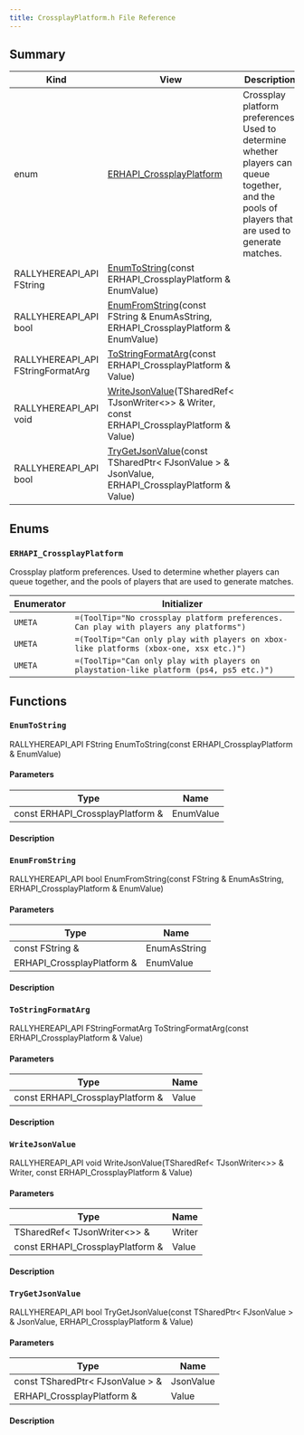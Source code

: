```yaml
---
title: CrossplayPlatform.h File Reference
---
```


## Summary
| Kind | View | Description |
|------|------|-------------|
|enum|[ERHAPI_CrossplayPlatform](/unreal-plugins/all/crossplayplatform_8h/#CrossplayPlatform_8h_1aedc8a148006a76b322494a4f35c6012b)|Crossplay platform preferences. Used to determine whether players can queue together, and the pools of players that are used to generate matches.|
|RALLYHEREAPI_API FString|[EnumToString](/unreal-plugins/all/crossplayplatform_8h/#CrossplayPlatform_8h_1a6d0887ba5efde9f757a8a53804695c92)(const ERHAPI_CrossplayPlatform & EnumValue)||
|RALLYHEREAPI_API bool|[EnumFromString](/unreal-plugins/all/crossplayplatform_8h/#CrossplayPlatform_8h_1adc41d6dde67f3b25e7f442b498ce374d)(const FString & EnumAsString, ERHAPI_CrossplayPlatform & EnumValue)||
|RALLYHEREAPI_API FStringFormatArg|[ToStringFormatArg](/unreal-plugins/all/crossplayplatform_8h/#CrossplayPlatform_8h_1af88b2fd78ce1c8c5834b3c67c9410bc8)(const ERHAPI_CrossplayPlatform & Value)||
|RALLYHEREAPI_API void|[WriteJsonValue](/unreal-plugins/all/crossplayplatform_8h/#CrossplayPlatform_8h_1aaafd79c76705ccf0db6f7161a89e9186)(TSharedRef< TJsonWriter<>> & Writer, const ERHAPI_CrossplayPlatform & Value)||
|RALLYHEREAPI_API bool|[TryGetJsonValue](/unreal-plugins/all/crossplayplatform_8h/#CrossplayPlatform_8h_1a8caf864c3831122083de795098545144)(const TSharedPtr< FJsonValue > & JsonValue, ERHAPI_CrossplayPlatform & Value)||
## Enums




### `ERHAPI_CrossplayPlatform` <a id="CrossplayPlatform_8h_1aedc8a148006a76b322494a4f35c6012b"></a>
Crossplay platform preferences. Used to determine whether players can queue together, and the pools of players that are used to generate matches.



| Enumerator | Initializer|
|------------|------------|
|`UMETA`|`=(ToolTip="No crossplay platform preferences. Can play with players any platforms")`|
|`UMETA`|`=(ToolTip="Can only play with players on xbox-like platforms (xbox-one, xsx etc.)")`|
|`UMETA`|`=(ToolTip="Can only play with players on playstation-like platform (ps4, ps5 etc.)")`|



## Functions



### `EnumToString` <a id="CrossplayPlatform_8h_1a6d0887ba5efde9f757a8a53804695c92"></a>

RALLYHEREAPI_API FString EnumToString(const ERHAPI_CrossplayPlatform & EnumValue)

#### Parameters

| Type | Name |
|------|------|
|const ERHAPI_CrossplayPlatform &|EnumValue|

#### Description






### `EnumFromString` <a id="CrossplayPlatform_8h_1adc41d6dde67f3b25e7f442b498ce374d"></a>

RALLYHEREAPI_API bool EnumFromString(const FString & EnumAsString, ERHAPI_CrossplayPlatform & EnumValue)

#### Parameters

| Type | Name |
|------|------|
|const FString &|EnumAsString|
|ERHAPI_CrossplayPlatform &|EnumValue|

#### Description






### `ToStringFormatArg` <a id="CrossplayPlatform_8h_1af88b2fd78ce1c8c5834b3c67c9410bc8"></a>

RALLYHEREAPI_API FStringFormatArg ToStringFormatArg(const ERHAPI_CrossplayPlatform & Value)

#### Parameters

| Type | Name |
|------|------|
|const ERHAPI_CrossplayPlatform &|Value|

#### Description






### `WriteJsonValue` <a id="CrossplayPlatform_8h_1aaafd79c76705ccf0db6f7161a89e9186"></a>

RALLYHEREAPI_API void WriteJsonValue(TSharedRef< TJsonWriter<>> & Writer, const ERHAPI_CrossplayPlatform & Value)

#### Parameters

| Type | Name |
|------|------|
|TSharedRef< TJsonWriter<>> &|Writer|
|const ERHAPI_CrossplayPlatform &|Value|

#### Description






### `TryGetJsonValue` <a id="CrossplayPlatform_8h_1a8caf864c3831122083de795098545144"></a>

RALLYHEREAPI_API bool TryGetJsonValue(const TSharedPtr< FJsonValue > & JsonValue, ERHAPI_CrossplayPlatform & Value)

#### Parameters

| Type | Name |
|------|------|
|const TSharedPtr< FJsonValue > &|JsonValue|
|ERHAPI_CrossplayPlatform &|Value|

#### Description







